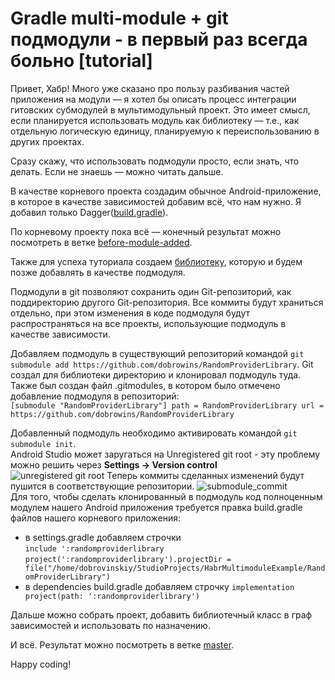 Gradle multi-module + git подмодули - в первый раз всегда больно [tutorial]
=================================================================

Привет, Хабр!
Много уже сказано про пользу разбивания частей приложения на модули — я хотел бы описать процесс интеграции гитовских субмодулей в мультимодульный проект. Это имеет смысл, если планируется использовать модуль как библиотеку — т.е., как отдельную логическую единицу, планируемую к переиспользованию в других проектах.

Сразу скажу, что использовать подмодули просто, если знать, что делать. Если не знаешь — можно читать дальше. 

В качестве корневого проекта создадим обычное Android-приложение, в которое в качестве зависимостей добавим всё, что нам нужно. Я добавил только Dagger([build.gradle](https://github.com/dobrowins/Habr-multimodule-example/blob/before-module-added/app/build.gradle)).

По корневому проекту пока всё — конечный результат можно посмотреть в ветке [before-module-added](https://github.com/dobrowins/Habr-multimodule-example/tree/before-module-added).

Также для успеха туториала создаем [библиотеку](https://github.com/dobrowins/RandomProviderLibrary), которую и будем позже добавлять в качестве подмодуля.

Подмодули в git позволяют сохранить один Git-репозиторий, как поддиректорию другого Git-репозитория. Все коммиты будут храниться отдельно, при этом изменения в коде подмодуля будут распространяться на все проекты, использующие подмодуль в качестве зависимости. 

Добавляем подмодуль в существующий репозиторий командой `git submodule add https://github.com/dobrowins/RandomProviderLibrary`. Git создал для библиотеки директорию и клонировал подмодуль туда. Также был создан файл .gitmodules, в котором было отмечено добавление подмодуля в репозиторий:   
`
[submodule "RandomProviderLibrary"]
 	path = RandomProviderLibrary
 	url = https://github.com/dobrowins/RandomProviderLibrary
`

Добавленный подмодуль необходимо активировать командой `git submodule init`.  
Android Studio может заругаться на Unregistered git root - эту проблему можно решить через **Settings -> Version control**  
![unregistered git root](https://user-images.githubusercontent.com/18611797/41596717-de42d550-73d3-11e8-82bb-7b1c1b8e90ef.jpg)
Теперь коммиты сделанных изменений будут пушится в соответствующие репозитории.
![submodule_commit](https://user-images.githubusercontent.com/18611797/41596718-de61ebb6-73d3-11e8-8f95-445ee79244be.jpg)  
Для того, чтобы сделать клонированный в подмодуль код полноценным модулем нашего Android приложения требуется правка build.gradle файлов нашего корневого приложения:
* в settings.gradle добавляем строчки   
`include ':randomproviderlibrary`  
`project(':randomproviderlibrary').projectDir = file("/home/dobrovinskiy/StudioProjects/HabrMultimoduleExample/RandomProviderLibrary")`
* в dependencies build.gradle добавляем строчку `implementation project(path: ':randomproviderlibrary')`

Дальше можно собрать проект, добавить библиотечный класс в граф зависимостей и использовать по назначению.

И всё. Результат можно посмотреть в ветке [master](https://github.com/dobrowins/Habr-multimodule-example/tree/master).

Happy coding!
